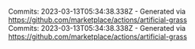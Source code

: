 Commits: 2023-03-13T05:34:38.338Z - Generated via https://github.com/marketplace/actions/artificial-grass
<br>
Commits: 2023-03-13T05:34:38.338Z - Generated via https://github.com/marketplace/actions/artificial-grass
<br>
